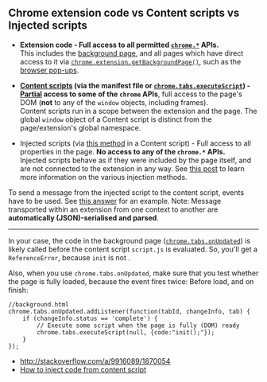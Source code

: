 
## Chrome extension code vs Content scripts vs Injected scripts


- **Extension code - Full access to all permitted [`chrome.*`][1] APIs.**<br>
 This includes the [background page][2], and all pages which have direct access to it via [`chrome.extension.getBackgroundPage()`][3], such as the [browser pop-ups][4].

- **[Content scripts][5] (via the manifest file or [`chrome.tabs.executeScript`][6]) - [Partial][7] access to some of the `chrome` APIs**, full access to the page's DOM (**not** to any of the `window` objects, including frames).  
Content scripts run in a scope between the extension and the page. The global `window` object of a Content script is distinct from the page/extension's global namespace.

- Injected scripts (via [this method][8] in a Content script) - Full access to all properties in the page. **No access to any of the `chrome.*` APIs.**  
 Injected scripts behave as if they were included by the page itself, and are not connected to the extension in any way. See [this post][9] to learn more information on the various injection methods.

To send a message from the injected script to the content script, events have to be used. See [this answer][10] for an example. Note: Message transported within an extension from one context to another are **automatically (JSON)-serialised and parsed**.

---

In your case, the code in the background page ([`chrome.tabs.onUpdated`][11]) is likely called before the content script `script.js` is evaluated. So, you'll get a `ReferenceError`, because `init` is not .

Also, when you use `chrome.tabs.onUpdated`, make sure that you test whether the page is fully loaded, because the event fires twice: Before load, and on finish:

    //background.html
    chrome.tabs.onUpdated.addListener(function(tabId, changeInfo, tab) {
        if (changeInfo.status == 'complete') {
            // Execute some script when the page is fully (DOM) ready
            chrome.tabs.executeScript(null, {code:"init();"});
        }
    });


  [1]: http://developer.chrome.com/extensions/api_index.html
  [2]: http://developer.chrome.com/extensions/background_pages.html
  [3]: http://developer.chrome.com/extensions/extension.html#method-getBackgroundPage
  [4]: http://developer.chrome.com/extensions/browserAction.html
  [5]: http://developer.chrome.com/extensions/content_scripts.html
  [6]: http://developer.chrome.com/extensions/tabs.html#method-executeScript
  [7]:http://developer.chrome.com/extensions/extension.html#content%20scripts
  [8]: http://stackoverflow.com/a/9517879/938089?building-a-chrome-extension-inject-code-in-a-page-using-a-content-script
  [9]: http://stackoverflow.com/a/9517879/938089?building-a-chrome-extension-inject-code-in-a-page-using-a-content-script
  [10]: http://stackoverflow.com/q/9602022/938089?chrome-extension-retrieving-gmails-original-message
  [11]: http://developer.chrome.com/extensions/tabs.html#event-onUpdated

* http://stackoverflow.com/a/9916089/1870054
* [How to inject code from content script](http://stackoverflow.com/a/9517879/1870054)
